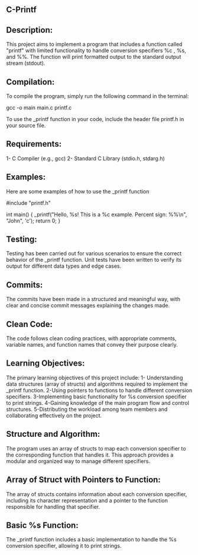 ## C-Printf

## Description:

This project aims to implement a program that includes a function called "printf" with limited functionality to handle conversion specifiers  %c , %s, and %%. The function will print formatted output to the standard output stream (stdout).

## Compilation:

To compile the program, simply run the following command in the terminal:

gcc -o main main.c printf.c

To use the _printf function in your code, include the header file printf.h in your source file.

## Requirements:

1- C Compiler (e.g., gcc)
2- Standard C Library (stdio.h, stdarg.h)

## Examples:

Here are some examples of how to use the _printf function

#include "printf.h"

int main() {
    _printf("Hello, %s! This is a %c example. Percent sign: %%\n", "John", 'c');
    return 0;
}
## Testing:

Testing has been carried out for various scenarios to ensure the correct behavior of the _printf function. Unit tests have been written to verify its output for different data types and edge cases.

## Commits:
The commits have been made in a structured and meaningful way, with clear and concise commit messages explaining the changes made.

## Clean Code:
The code follows clean coding practices, with appropriate comments, variable names, and function names that convey their purpose clearly.

## Learning Objectives:
The primary learning objectives of this project include:
1- Understanding data structures (array of structs) and algorithms required to implement the _printf function.
2-Using pointers to functions to handle different conversion specifiers.
3-Implementing basic functionality for %s conversion specifier to print strings.
4-Gaining knowledge of the main program flow and control structures.
5-Distributing the workload among team members and collaborating effectively on the project.

## Structure and Algorithm:
The program uses an array of structs to map each conversion specifier to the corresponding function that handles it. This approach provides a modular and organized way to manage different specifiers.

## Array of Struct with Pointers to Function:
The array of structs contains information about each conversion specifier, including its character representation and a pointer to the function responsible for handling that specifier.

## Basic %s Function:
The _printf function includes a basic implementation to handle the %s conversion specifier, allowing it to print strings.


